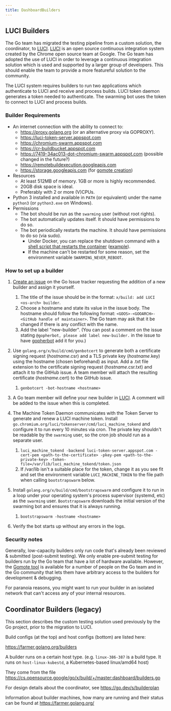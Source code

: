 ```yaml
---
title: DashboardBuilders
---
```


## LUCI Builders

The Go team has migrated the testing pipeline from a custom solution, the coordinator, to [LUCI](https://chromium.googlesource.com/chromium/src/+/master/docs/tour_of_luci_ui.md). [LUCI](https://chromium.googlesource.com/chromium/src/+/master/docs/tour_of_luci_ui.md) is an open source continuous integration system created by the Chrome open source team at Google. The Go team has adopted the use of LUCI in order to leverage a continuous integration solution which is used and supported by a larger group of developers. This should enable the team to provide a more featureful solution to the community.

The LUCI system requires builders to run two applications which authenticate to LUCI and receive and process builds. LUCI token daemon generates a token needed to authenticate. The swarming bot uses the token to connect to LUCI and process builds.

### Builder Requirements

  * An internet connection with the ability to connect to:
    - https://proxy.golang.org (or an alternative proxy via GOPROXY).
    - https://luci-token-server.appspot.com
    - https://chromium-swarm.appspot.com
    - https://cr-buildbucket.appspot.com
    - https://7419-34ac013-dot-chromium-swarm.appspot.com (possible changed in the future?)
    - https://remotebuildexecution.googleapis.com
    - https://storage.googleapis.com (for [gomote creation](https://cs.opensource.google/go/x/build/+/master:internal/gomote/swarming.go;l=1048;drc=3ff389173c43ad07048563029b575ab7ec0df5da))
  * Resources
    - At least 512MB of memory. 1GB or more is highly recommended.
    - 20GB disk space is ideal.
    - Preferably with 2 or more (V)CPUs.
  * Python 3 installed and available in `PATH` (or equivalent) under the name `python3` (or `python3.exe` on Windows).
  * Permissions
    - The bot should be run as the `swarming` user (without root rights).
    - The bot automatically updates itself. It should have permissions to do so.
    - The bot periodically restarts the machine. It should have permissions to do so (via sudo).
      - Under Docker, you can replace the shutdown command with a [shell script that restarts the container](https://chromium.googlesource.com/infra/infra/+/main/docker/swarm_docker/README.md#shutting-container-down-from-within) ([example](https://cs.opensource.google/go/x/build/+/master:cmd/buildlet/stage0/run-worker.sh)).
      - If the machine can't be restarted for some reason, set the environment variable `SWARMING_NEVER_REBOOT`.

### How to set up a builder

  1. [Create an issue](https://github.com/golang/go/issues/new?labels=new-builder&title=x%2Fbuild%3A+add+LUCI+%3Cos-arch%3E+builder) on the Go Issue tracker requesting the addition of a new builder and assign it yourself.
     1. The title of the issue should be in the format: `x/build: add LUCI <os-arch> builder`.
     1. Choose a hostname and state its value in the issue body. The hostname should follow the following format: `<GOOS>-<GOOARCH>-<GitHub handle of maintainer>`. The Go team may ask that it be changed if there is any conflict with the name.
     1. Add the label "new-builder". (You can post a comment on the issue stating `@gopherbot, please add label new-builder.` in the issue to have [gopherbot](/wiki/gopherbot) add it for you.)

  1. Use `golang.org/x/build/cmd/genbotcert` to generate both a certificate signing request (_hostname_.csr) and a TLS private key (_hostname_.key) using the hostname (chosen beforehand) as input. Add a .txt file extension to the certificate signing request (_hostname_.csr.txt) and attach it to the GitHub issue. A team member will attach the resulting certificate (_hostname_.cert) to the GitHub issue.
     1. `genbotcert -bot-hostname <hostname>`

  1. A Go team member will define your new builder in [LUCI](https://chromium.googlesource.com/chromium/src/+/master/docs/tour_of_luci_ui.md). A comment will be added to the issue when this is completed.

  1. The Machine Token Daemon communicates with the Token Server to generate and renew a LUCI machine token. Install `go.chromium.org/luci/tokenserver/cmd/luci_machine_tokend` and configure it to run every 10 minutes via cron. The private key shouldn't be readable by the `swarming` user, so the cron job should run as a separate user.
     1. `luci_machine_tokend -backend luci-token-server.appspot.com -cert-pem <path-to-the-certificate> -pkey-pem <path-to-the-private-key> -token-file=/var/lib/luci_machine_tokend/token.json`
     1. If /var/lib isn't a suitable place for the token, change it as you see fit and set the environment variable `LUCI_MACHINE_TOKEN` to the file path when calling `bootstrapswarm` below.

  1. Install `golang.org/x/build/cmd/bootstrapswarm` and configure it to run in a loop under your operating system's process supervisor (systemd, etc) as the `swarming` user. `Bootstrapswarm` downloads the initial version of the swarming bot and ensures that it is always running.
     1. `bootstrapswarm -hostname <hostname>`

  1. Verify the bot starts up without any errors in the logs.

### Security notes

Generally, low-capacity builders only run code that's already been reviewed & submitted (post-submit testing). We only enable pre-submit testing for builders run by the Go team that have a lot of hardware available. However, the [Gomote tool](/wiki/Gomote) is available for a number of people on the Go team and in the Go community that lets them have arbitrary access to the builders for development & debugging.

For paranoia reasons, you might want to run your builder in an isolated network that can't access any of your internal resources.

## Coordinator Builders (legacy)

This section describes the custom testing solution used previously by the Go project, prior to the migration to LUCI.

Build configs (at the top) and host configs (bottom) are listed here:

https://farmer.golang.org/builders

A builder runs on a certain host type. (e.g. `linux-386-387` is a build type. It runs on `host-linux-kubestd`, a Kubernetes-based linux/amd64 host)

They come from the file https://cs.opensource.google/go/x/build/+/master:dashboard/builders.go

For design details about the coordinator, see https://go.dev/s/builderplan

Information about builder machines, how many are running and their status can be found at https://farmer.golang.org/
